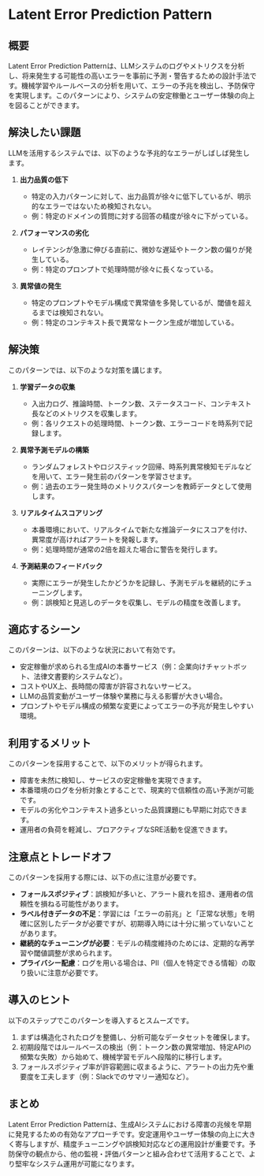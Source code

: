# Latent Error Prediction Pattern

## 概要
Latent Error Prediction Patternは、LLMシステムのログやメトリクスを分析し、将来発生する可能性の高いエラーを事前に予測・警告するための設計手法です。機械学習やルールベースの分析を用いて、エラーの予兆を検出し、予防保守を実現します。このパターンにより、システムの安定稼働とユーザー体験の向上を図ることができます。

## 解決したい課題
LLMを活用するシステムでは、以下のような予兆的なエラーがしばしば発生します。

1. **出力品質の低下**
   - 特定の入力パターンに対して、出力品質が徐々に低下しているが、明示的なエラーではないため検知されない。
   - 例：特定のドメインの質問に対する回答の精度が徐々に下がっている。

2. **パフォーマンスの劣化**
   - レイテンシが急激に伸びる直前に、微妙な遅延やトークン数の偏りが発生している。
   - 例：特定のプロンプトで処理時間が徐々に長くなっている。

3. **異常値の発生**
   - 特定のプロンプトやモデル構成で異常値を多発しているが、閾値を超えるまでは検知されない。
   - 例：特定のコンテキスト長で異常なトークン生成が増加している。

## 解決策
このパターンでは、以下のような対策を講じます。

1. **学習データの収集**
   - 入出力ログ、推論時間、トークン数、ステータスコード、コンテキスト長などのメトリクスを収集します。
   - 例：各リクエストの処理時間、トークン数、エラーコードを時系列で記録します。

2. **異常予測モデルの構築**
   - ランダムフォレストやロジスティック回帰、時系列異常検知モデルなどを用いて、エラー発生前のパターンを学習させます。
   - 例：過去のエラー発生時のメトリクスパターンを教師データとして使用します。

3. **リアルタイムスコアリング**
   - 本番環境において、リアルタイムで新たな推論データにスコアを付け、異常度が高ければアラートを発報します。
   - 例：処理時間が通常の2倍を超えた場合に警告を発行します。

4. **予測結果のフィードバック**
   - 実際にエラーが発生したかどうかを記録し、予測モデルを継続的にチューニングします。
   - 例：誤検知と見逃しのデータを収集し、モデルの精度を改善します。

## 適応するシーン
このパターンは、以下のような状況において有効です。

- 安定稼働が求められる生成AIの本番サービス（例：企業向けチャットボット、法律文書要約システムなど）。
- コストやUX上、長時間の障害が許容されないサービス。
- LLMの品質変動がユーザー体験や業務に与える影響が大きい場合。
- プロンプトやモデル構成の頻繁な変更によってエラーの予兆が発生しやすい環境。

## 利用するメリット
このパターンを採用することで、以下のメリットが得られます。

- 障害を未然に検知し、サービスの安定稼働を実現できます。
- 本番環境のログを分析対象とすることで、現実的で信頼性の高い予測が可能です。
- モデルの劣化やコンテキスト過多といった品質課題にも早期に対応できます。
- 運用者の負荷を軽減し、プロアクティブなSRE活動を促進できます。

## 注意点とトレードオフ
このパターンを採用する際には、以下の点に注意が必要です。

- **フォールスポジティブ**：誤検知が多いと、アラート疲れを招き、運用者の信頼性を損ねる可能性があります。
- **ラベル付きデータの不足**：学習には「エラーの前兆」と「正常な状態」を明確に区別したデータが必要ですが、初期導入時には十分に揃っていないことがあります。
- **継続的なチューニングが必要**：モデルの精度維持のためには、定期的な再学習や閾値調整が求められます。
- **プライバシー配慮**：ログを用いる場合は、PII（個人を特定できる情報）の取り扱いに注意が必要です。

## 導入のヒント
以下のステップでこのパターンを導入するとスムーズです。

1. まずは構造化されたログを整備し、分析可能なデータセットを確保します。
2. 初期段階ではルールベースの検出（例：トークン数の異常増加、特定APIの頻繁な失敗）から始めて、機械学習モデルへ段階的に移行します。
3. フォールスポジティブ率が許容範囲に収まるように、アラートの出力先や重要度を工夫します（例：Slackでのサマリー通知など）。

## まとめ
Latent Error Prediction Patternは、生成AIシステムにおける障害の兆候を早期に発見するための有効なアプローチです。安定運用やユーザー体験の向上に大きく寄与しますが、精度チューニングや誤検知対応などの運用設計が重要です。予防保守の観点から、他の監視・評価パターンと組み合わせて活用することで、より堅牢なシステム運用が可能になります。